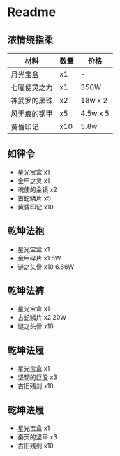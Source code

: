 # Readme

## 浓情绕指柔

| 材料 | 数量 | 价格 |
| --- | --- | --- |
| 月光宝盒 | x1 | - |
| 七曜使灵之力 |  x1 | 350W |
| 神武罗的黑珠 |  x2 | 18w x 2 |
| 风无痕的钢甲 |  x5 | 4.5w x 5 |
| 黄昏印记 |  x10 | 5.8w |


## 如律令
- 星光宝盒 x1
- 金甲之灵 x1
- 魂使的金镜 x2
- 古蛇鳞片 x5
- 黄昏印记 x10

## 乾坤法袍
- 星光宝盒 x1
- 金甲碎片 x1     5W
- 谜之头骨 x10    6.66W

## 乾坤法裤
- 星光宝盒 x1
- 古蛇鳞片 x2    20W
- 谜之头骨 x10

## 乾坤法履
- 星光宝盒 x1
- 坚韧的巨股 x3
- 古旧残剑 x10

## 乾坤法履
- 星光宝盒 x1
- 秦天的坚甲 x3
- 古旧残剑 x10



